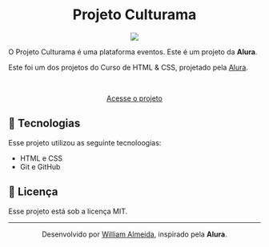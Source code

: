 # 

<h1 align="center"> Projeto Culturama </h1>

<p align="center">
   <img src="./assets/images/imagem-preview.jpg">
</p>

O Projeto Culturama é uma plataforma eventos.
Este é um projeto da <strong>Alura</strong>.
<br>

Este foi um dos projetos do Curso de HTML & CSS, projetado pela <a href="https://cursos.alura.com.br/dashboard">Alura</a>.

<br>

<p align="center"><a href="https://willalmeid.github.io/html-css-alura/culturama/">Acesse o projeto</a></p>


## 🤖 Tecnologias

Esse projeto utilizou as seguinte tecnoloogias:
 - HTML e CSS
 - Git e GitHub

## 📃 Licença

Esse projeto está sob a licença MIT.

---

<p align="center">Desenvolvido por <a href="https://www.linkedin.com/in/william-almeida-74ab22302/">William Almeida</a>, inspirado pela <strong>Alura</strong>.</p>
